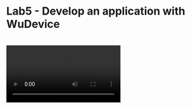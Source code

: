 <h1>Lab5 - Develop an application with WuDevice<h1>
<video src="https://github.com/KuangChih/Design-for-IoT-Middleware/blob/master/Lab5/%E4%B8%AD%E4%BB%8B%E7%89%A9%E8%81%AF%E7%B6%B2Lab5.mp4" type="video/mp4">
